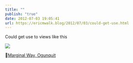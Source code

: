 ```yaml
---
title: ""
publish: "true"
date: 2012-07-03 19:05:41
url: https://ericmwalk.blog/2012/07/03/could-get-use.html
---
```


Could get use to views like this

![](https://ericmwalk.blog/uploads/2024/imag2008.jpg)

📍[Marginal Way, Ogunquit](https://maps.apple.com/?address=98%20Frazier%20Pasture%20Rd,%20Ogunquit,%20ME%20%2003907,%20United%20States&ll=43.239528,-70.589111&q=98%20Frazier%20Pasture%20Rd)